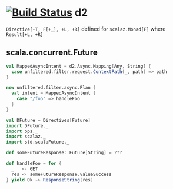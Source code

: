 [![Build Status](https://travis-ci.org/shiplog/d2.svg)](https://travis-ci.org/shiplog/d2)
d2
==
``Directive[-T, F[+_], +L, +R]`` defined for ``scalaz.Monad[F]`` where ``Result[+L, +R]``

scala.concurrent.Future
---
```scala
val MappedAsyncIntent = d2.Async.Mapping[Any, String] {
  case unfiltered.filter.request.ContextPath(_, path) => path
}

new unfiltered.filter.async.Plan {
  val intent = MappedAsyncIntent { 
    case "/foo" => handleFoo
  }
}

val DFuture = Directives[Future]
import DFuture._
import ops._
import scalaz._
import std.scalaFuture._

def someFutureResponse: Future[String] = ???

def handleFoo = for {
  _   <- GET
  res <- someFutureResponse.valueSuccess
} yield Ok ~> ResponseString(res)
```

